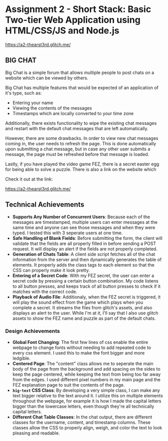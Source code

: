 Assignment 2 - Short Stack: Basic Two-tier Web Application using HTML/CSS/JS and Node.js  
===

https://a2-thearst3rd.glitch.me/

## BIG CHAT

Big Chat is a simple forum that allows multiple people to post chats on a website which can be viewed by others.

Big Chat has multiple features that would be expected of an application of it's type, such as:
- Entering your name
- Viewing the contents of the messages
- Timestamps which are locally converted to your time zone

Additionally, there exists functionality to wipe the existing chat messages and restart with the default chat messages that are left automatically.

However, there are some drawbacks. In order to view new chat messages coming in, the user needs to refresh the page. This is done automatically upon submitting a chat message, but in case any other user submits a message, the page must be refreshed before that message is loaded.

Lastly, if you have played the video game FEZ, there is a secret easter egg for being able to solve a puzzle. There is also a link on the website which 

Check it out at the link:

https://a2-thearst3rd.glitch.me/

## Technical Achievements
- **Supports Any Number of Concurrent Users**: Because each of the messages are timestamped, multiple users can enter messages at the same time and anyone can see those messages and when they were typed. I tested this with 3 seperate users at one time.
- **Safe Handling of Blank Fields**: Before submitting the form, the client will validate that the fields are all properly filled in before sending a POST request. It will display an alert if the fields are not properly completed.
- **Generation of Chats Table**: A client side script fetches all of the chat information from the server and then dynamically generates the table of elements. It properly adds the class tags to each element so that the CSS can properly make it look pretty.
- **Entering of a Secret Code**: With my FEZ secret, the user can enter a secret code by pressing a certain button combination. My code listens to all button presses, and keeps track of all button presses to check if it matches with the correct code.
- **Playback of Audio File**: Additionaly, when the FEZ secret is triggered, it will play the sound effect from the game which plays when you complete a secret. It streams the files from glitch's assets, and also displays an alert to the user. While I'm at it, I'll say that I also use glitch assets to show the FEZ name and puzzle as part of the default chats.

### Design Achievements
- **Global Font Changing**: The first few lines of css enable the entire webpage to change fonts without needing to add repeated code to every css element. I used this to make the font bigger and more ledgible.
- **Centered Page**: The "content" class allows me to seperate the main body of the page from the background and add spacing on the sides to keep the page centered, while keeping the text from being too far away from the edges. I used different pixel numbers in my main page and the FEZ explanation page to suit the contents of the page.
- **`big-text` CSS Class**: By developing a very simple class, I can make any text bigger relative to the text around it. I utilize this on multiple elements throughout the webpage, for example it is how I made the capital letters bigger than the lowercase letters, even though they're all technically capital letters.
- **Different Chat Table Classes**: In the chat output, there are different classes for the username, content, and timestamp columns. These classes allow the CSS to properly align, weigh, and color the text to look pleasing and readable.